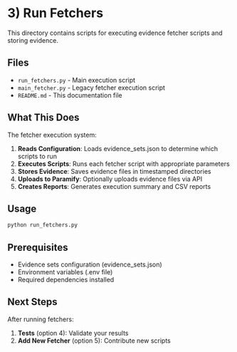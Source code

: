 # 3) Run Fetchers

This directory contains scripts for executing evidence fetcher scripts and storing evidence.

## Files

- `run_fetchers.py` - Main execution script
- `main_fetcher.py` - Legacy fetcher execution script
- `README.md` - This documentation file

## What This Does

The fetcher execution system:

1. **Reads Configuration**: Loads evidence_sets.json to determine which scripts to run
2. **Executes Scripts**: Runs each fetcher script with appropriate parameters
3. **Stores Evidence**: Saves evidence files in timestamped directories
4. **Uploads to Paramify**: Optionally uploads evidence files via API
5. **Creates Reports**: Generates execution summary and CSV reports

## Usage

```bash
python run_fetchers.py
```

## Prerequisites

- Evidence sets configuration (evidence_sets.json)
- Environment variables (.env file)
- Required dependencies installed

## Next Steps

After running fetchers:

1. **Tests** (option 4): Validate your results
2. **Add New Fetcher** (option 5): Contribute new scripts
